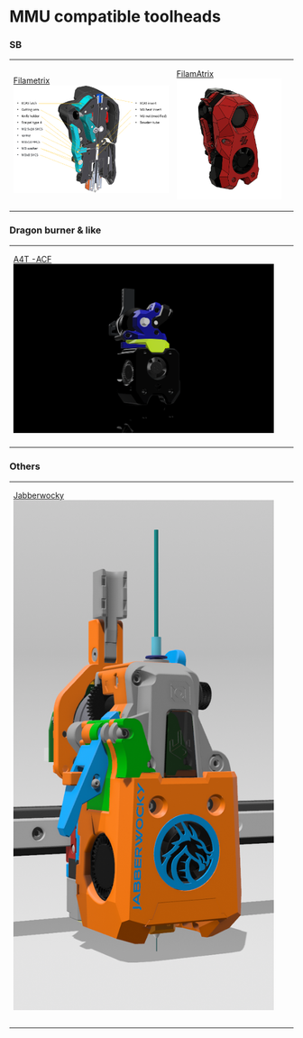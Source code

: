 # MMU compatible toolheads

### SB&#x20;

|                                                                                                                                |                                                                                                                                   |   |
| ------------------------------------------------------------------------------------------------------------------------------ | --------------------------------------------------------------------------------------------------------------------------------- | - |
| <p><a href="https://github.com/sorted01/Filametrix">Filametrix</a><br><img src="../.gitbook/assets/image (18).png" alt=""></p> | <p><a href="https://github.com/thunderkeys/FilamATrix">FilamAtrix</a><br><img src="../.gitbook/assets/image (19).png" alt=""></p> |   |

### Dragon burner & like

|                                                                                                                            |   |   |
| -------------------------------------------------------------------------------------------------------------------------- | - | - |
| <p><a href="https://github.com/SouthAsh1/A4T-AFC">A4T -ACF</a><br><img src="../.gitbook/assets/image (20).png" alt=""></p> |   |   |
|                                                                                                                            |   |   |

### Others

|                                                                                                                                        |   |   |
| -------------------------------------------------------------------------------------------------------------------------------------- | - | - |
| <p><a href="https://github.com/kinematicdigit/Jabberwocky">Jabberwocky</a><br><img src="../.gitbook/assets/image (21).png" alt=""></p> |   |   |
|                                                                                                                                        |   |   |
|                                                                                                                                        |   |   |
